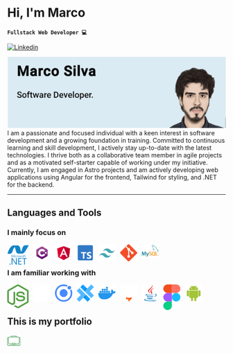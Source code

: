 # Hi, I'm Marco 
**`Fullstack Web Developer 💻`**
<p align="left">
  <a href="https://www.linkedin.com/in/marco-silva-23a722247/" target="_blank">
     <img alt="Linkedin" title="LinkedIn" src="https://custom-icon-badges.demolab.com/badge/-Linkedin-blue?style=for-the-badge&logo=person-add&logoColor=white"/></a> 
</p>

<img src="https://raw.githubusercontent.com/marekmars/marekmars/master/gh-header-image-cropped.png">
I am a passionate and focused individual with a keen interest in software development and a growing foundation in training.
Committed to continuous learning and skill development, I actively stay up-to-date with the latest technologies. I thrive both as a collaborative team member in agile projects and as a motivated self-starter capable of working under my initiative.
Currently, I am engaged in Astro projects and am actively developing web applications using Angular for the frontend, Tailwind for styling, and .NET for the backend.

---

## Languages and Tools
### I mainly focus on
<img align="left" alt="dotnet" width="50px" style="padding-right:10px;" src="https://raw.githubusercontent.com/marekmars/marekmars/master/dot-net-plain.svg"/>
<img align="left" alt="csharp" width="40px" style="padding-right:10px;" src="https://raw.githubusercontent.com/marekmars/marekmars/master/csharp.svg"/>
<img align="left" alt="angular" width="40px" style="padding-right:10px;" src="https://raw.githubusercontent.com/marekmars/marekmars/master/angular.svg" />
<img align="left" alt="typescript" width="40px" style="padding-right:10px;" src="https://raw.githubusercontent.com/marekmars/marekmars/master/ts.svg" />
<img align="left" alt="tailwind" width="40px" style="padding-right:10px;" src="https://raw.githubusercontent.com/marekmars/marekmars/master/tailwind.svg" />
<img align="left" alt="git" width="40px" style="padding-right:10px;" src="https://raw.githubusercontent.com/marekmars/marekmars/master/git-original.svg"/>
<img align="left" alt="mysql" width="40px" style="padding-right:10px;" src="https://raw.githubusercontent.com/marekmars/marekmars/master/mysql.svg" /> <br /> <br /> 



### I am familiar working with
<img align="left" alt="node" width="50px" style="padding-right:10px;" src="https://raw.githubusercontent.com/marekmars/marekmars/master/nodejs.svg"/>
<img align="left" alt="express" width="40px" style="padding-right:10px;" src="https://raw.githubusercontent.com/marekmars/marekmars/master/express.svg"/>
<img align="left" alt="ionic" width="40px" style="padding-right:10px;" src="https://raw.githubusercontent.com/marekmars/marekmars/master/ionic-icon.svg"/>
<img align="left" alt="capcitor" width="40px" style="padding-right:10px;" src="https://raw.githubusercontent.com/marekmars/marekmars/master/capacitor.svg"/>
<img align="left" alt="docker" width="40px" style="padding-right:10px;" src="https://raw.githubusercontent.com/marekmars/marekmars/master/docker.svg" />
<img align="left" alt="astro" width="40px" style="padding-right:10px;" src="https://raw.githubusercontent.com/marekmars/marekmars/master/astro.svg" />
<img align="left" alt="java" width="40px" style="padding-right:10px;" src="https://raw.githubusercontent.com/marekmars/marekmars/master/java.svg" />
<img align="left" alt="figma" width="40px" style="padding-right:10px;" src="https://raw.githubusercontent.com/marekmars/marekmars/master/figma.svg"/>
<img align="left" alt="android" width="40px" style="padding-right:10px;" src="https://raw.githubusercontent.com/marekmars/marekmars/master/android.svg" /> <br /> <br /> 

#

## This is my portfolio
<a href="https://marcosilva.tech/" style="margin:0;padding:0;"><img src="https://raw.githubusercontent.com/marekmars/marekmars/master/portfolio-svgrepo-com.png" style="width:30px;height:30px;margin:0;padding:0;"></a>


